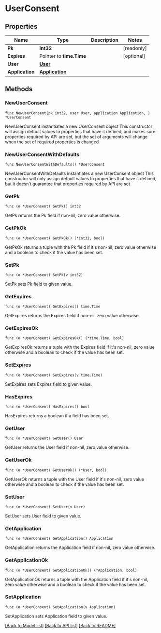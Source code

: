 # UserConsent

## Properties

Name | Type | Description | Notes
------------ | ------------- | ------------- | -------------
**Pk** | **int32** |  | [readonly] 
**Expires** | Pointer to **time.Time** |  | [optional] 
**User** | [**User**](User.md) |  | 
**Application** | [**Application**](Application.md) |  | 

## Methods

### NewUserConsent

`func NewUserConsent(pk int32, user User, application Application, ) *UserConsent`

NewUserConsent instantiates a new UserConsent object
This constructor will assign default values to properties that have it defined,
and makes sure properties required by API are set, but the set of arguments
will change when the set of required properties is changed

### NewUserConsentWithDefaults

`func NewUserConsentWithDefaults() *UserConsent`

NewUserConsentWithDefaults instantiates a new UserConsent object
This constructor will only assign default values to properties that have it defined,
but it doesn't guarantee that properties required by API are set

### GetPk

`func (o *UserConsent) GetPk() int32`

GetPk returns the Pk field if non-nil, zero value otherwise.

### GetPkOk

`func (o *UserConsent) GetPkOk() (*int32, bool)`

GetPkOk returns a tuple with the Pk field if it's non-nil, zero value otherwise
and a boolean to check if the value has been set.

### SetPk

`func (o *UserConsent) SetPk(v int32)`

SetPk sets Pk field to given value.


### GetExpires

`func (o *UserConsent) GetExpires() time.Time`

GetExpires returns the Expires field if non-nil, zero value otherwise.

### GetExpiresOk

`func (o *UserConsent) GetExpiresOk() (*time.Time, bool)`

GetExpiresOk returns a tuple with the Expires field if it's non-nil, zero value otherwise
and a boolean to check if the value has been set.

### SetExpires

`func (o *UserConsent) SetExpires(v time.Time)`

SetExpires sets Expires field to given value.

### HasExpires

`func (o *UserConsent) HasExpires() bool`

HasExpires returns a boolean if a field has been set.

### GetUser

`func (o *UserConsent) GetUser() User`

GetUser returns the User field if non-nil, zero value otherwise.

### GetUserOk

`func (o *UserConsent) GetUserOk() (*User, bool)`

GetUserOk returns a tuple with the User field if it's non-nil, zero value otherwise
and a boolean to check if the value has been set.

### SetUser

`func (o *UserConsent) SetUser(v User)`

SetUser sets User field to given value.


### GetApplication

`func (o *UserConsent) GetApplication() Application`

GetApplication returns the Application field if non-nil, zero value otherwise.

### GetApplicationOk

`func (o *UserConsent) GetApplicationOk() (*Application, bool)`

GetApplicationOk returns a tuple with the Application field if it's non-nil, zero value otherwise
and a boolean to check if the value has been set.

### SetApplication

`func (o *UserConsent) SetApplication(v Application)`

SetApplication sets Application field to given value.



[[Back to Model list]](../README.md#documentation-for-models) [[Back to API list]](../README.md#documentation-for-api-endpoints) [[Back to README]](../README.md)


